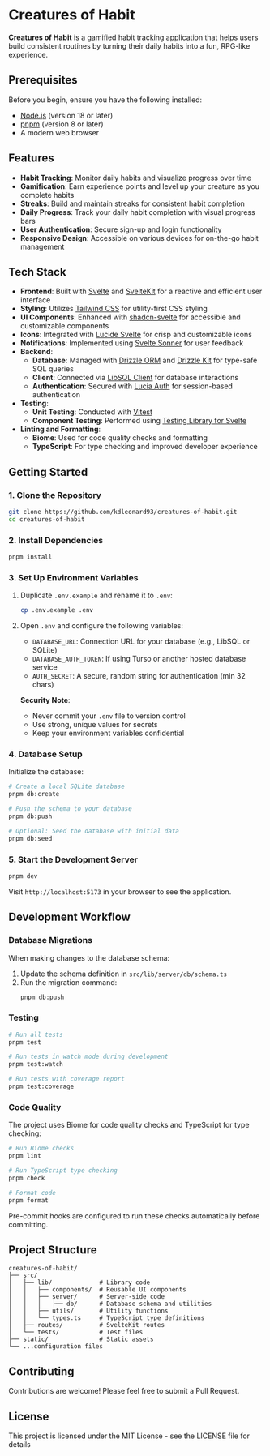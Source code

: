 # Creatures of Habit

**Creatures of Habit** is a gamified habit tracking application that helps users build consistent routines by turning their daily habits into a fun, RPG-like experience.

## Prerequisites

Before you begin, ensure you have the following installed:
- [Node.js](https://nodejs.org/) (version 18 or later)
- [pnpm](https://pnpm.io/) (version 8 or later)
- A modern web browser

## Features

- **Habit Tracking**: Monitor daily habits and visualize progress over time
- **Gamification**: Earn experience points and level up your creature as you complete habits
- **Streaks**: Build and maintain streaks for consistent habit completion
- **Daily Progress**: Track your daily habit completion with visual progress bars
- **User Authentication**: Secure sign-up and login functionality
- **Responsive Design**: Accessible on various devices for on-the-go habit management

## Tech Stack

- **Frontend**: Built with [Svelte](https://svelte.dev/) and [SvelteKit](https://kit.svelte.dev/) for a reactive and efficient user interface
- **Styling**: Utilizes [Tailwind CSS](https://tailwindcss.com/) for utility-first CSS styling
- **UI Components**: Enhanced with [shadcn-svelte](https://www.shadcn-svelte.com/) for accessible and customizable components
- **Icons**: Integrated with [Lucide Svelte](https://lucide.dev/) for crisp and customizable icons
- **Notifications**: Implemented using [Svelte Sonner](https://github.com/robbrazier/svelte-sonner) for user feedback
- **Backend**:
  - **Database**: Managed with [Drizzle ORM](https://orm.drizzle.team/) and [Drizzle Kit](https://github.com/drizzle-team/drizzle-kit) for type-safe SQL queries
  - **Client**: Connected via [LibSQL Client](https://github.com/libsql/libsql-client) for database interactions
  - **Authentication**: Secured with [Lucia Auth](https://lucia-auth.com/) for session-based authentication
- **Testing**:
  - **Unit Testing**: Conducted with [Vitest](https://vitest.dev/)
  - **Component Testing**: Performed using [Testing Library for Svelte](https://testing-library.com/docs/svelte-testing-library/intro/)
- **Linting and Formatting**:
  - **Biome**: Used for code quality checks and formatting
  - **TypeScript**: For type checking and improved developer experience

## Getting Started

### 1. Clone the Repository

```bash
git clone https://github.com/kdleonard93/creatures-of-habit.git
cd creatures-of-habit
```

### 2. Install Dependencies

```bash
pnpm install
```

### 3. Set Up Environment Variables

1. Duplicate `.env.example` and rename it to `.env`:
   ```bash
   cp .env.example .env
   ```

2. Open `.env` and configure the following variables:
   - `DATABASE_URL`: Connection URL for your database (e.g., LibSQL or SQLite)
   - `DATABASE_AUTH_TOKEN`: If using Turso or another hosted database service
   - `AUTH_SECRET`: A secure, random string for authentication (min 32 chars)

   **Security Note**: 
   - Never commit your `.env` file to version control
   - Use strong, unique values for secrets
   - Keep your environment variables confidential

### 4. Database Setup

Initialize the database:

```bash
# Create a local SQLite database
pnpm db:create

# Push the schema to your database
pnpm db:push

# Optional: Seed the database with initial data
pnpm db:seed
```

### 5. Start the Development Server

```bash
pnpm dev
```

Visit `http://localhost:5173` in your browser to see the application.

## Development Workflow

### Database Migrations

When making changes to the database schema:

1. Update the schema definition in `src/lib/server/db/schema.ts`
2. Run the migration command:
   ```bash
   pnpm db:push
   ```

### Testing

```bash
# Run all tests
pnpm test

# Run tests in watch mode during development
pnpm test:watch

# Run tests with coverage report
pnpm test:coverage
```

### Code Quality

The project uses Biome for code quality checks and TypeScript for type checking:

```bash
# Run Biome checks
pnpm lint

# Run TypeScript type checking
pnpm check

# Format code
pnpm format
```

Pre-commit hooks are configured to run these checks automatically before committing.

## Project Structure

```
creatures-of-habit/
├── src/
│   ├── lib/             # Library code
│   │   ├── components/  # Reusable UI components
│   │   ├── server/      # Server-side code
│   │   │   ├── db/      # Database schema and utilities
│   │   ├── utils/       # Utility functions
│   │   └── types.ts     # TypeScript type definitions
│   ├── routes/          # SvelteKit routes
│   └── tests/           # Test files
├── static/              # Static assets
└── ...configuration files
```

## Contributing

Contributions are welcome! Please feel free to submit a Pull Request.

## License

This project is licensed under the MIT License - see the LICENSE file for details
